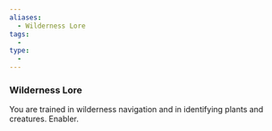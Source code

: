 ```yaml
---
aliases:
  - Wilderness Lore
tags:
  - 
type:
  - 
---
```

### Wilderness Lore

You are trained in wilderness navigation and in identifying plants and creatures. Enabler.
